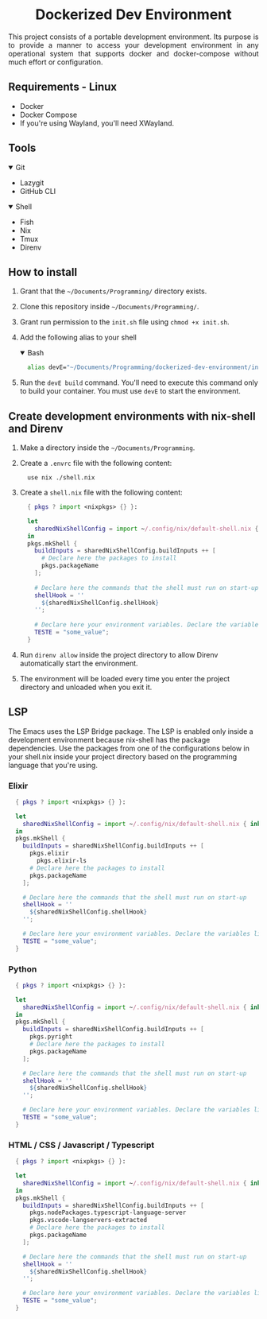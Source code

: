 <h1 align="center">Dockerized Dev Environment</h1>

<p align="justify">
  This project consists of a portable development environment. Its purpose is to provide a manner to access your development environment in any operational system that supports docker and docker-compose without much effort or configuration.
</p>

## Requirements - Linux

* Docker
* Docker Compose
* If you're using Wayland, you'll need XWayland.

## Tools

<details open>
  <summary>Git</summary>

  * Lazygit
  * GitHub CLI
</details>

<details open>
  <summary>Shell</summary>

  * Fish
  * Nix
  * Tmux
  * Direnv
</details>

## How to install

1. Grant that the `~/Documents/Programming/` directory exists.

2. Clone this repository inside `~/Documents/Programming/`.

3. Grant run permission to the `init.sh` file using `chmod +x init.sh`.

4. Add the following alias to your shell

    <details open>
      <summary>Bash</summary>
    
      ```Bash
        alias devE="~/Documents/Programming/dockerized-dev-environment/init.sh"
      ```
    </details>

5. Run the `devE build` command. You'll need to execute this command only to build your container. You must use `devE` to start the environment.

## Create development environments with nix-shell and Direnv

1. Make a directory inside the `~/Documents/Programming`.

2. Create a `.envrc` file with the following content:

    ```
      use nix ./shell.nix
    ```
3. Create a `shell.nix` file with the following content:

   ```nix
     { pkgs ? import <nixpkgs> {} }:

     let
       sharedNixShellConfig = import ~/.config/nix/default-shell.nix { inherit pkgs; };
     in
     pkgs.mkShell {
       buildInputs = sharedNixShellConfig.buildInputs ++ [
         # Declare here the packages to install
         pkgs.packageName
       ];
  
       # Declare here the commands that the shell must run on start-up
       shellHook = ''
         ${sharedNixShellConfig.shellHook}
       '';
  
       # Declare here your environment variables. Declare the variables like the example below
       TESTE = "some_value";
     }
   ```

 4. Run `direnv allow` inside the project directory to allow Direnv automatically start the environment.

 5. The environment will be loaded every time you enter the project directory and unloaded when you exit it.

## LSP

The Emacs uses the LSP Bridge package. The LSP is enabled only inside a development environment because nix-shell has the package dependencies. Use the packages from one of the configurations below in your shell.nix inside your project directory based on the programming language that you're using.

### Elixir

   ```nix
     { pkgs ? import <nixpkgs> {} }:

     let
       sharedNixShellConfig = import ~/.config/nix/default-shell.nix { inherit pkgs; };
     in
     pkgs.mkShell {
       buildInputs = sharedNixShellConfig.buildInputs ++ [
         pkgs.elixir
	       pkgs.elixir-ls
         # Declare here the packages to install
         pkgs.packageName
       ];
  
       # Declare here the commands that the shell must run on start-up
       shellHook = ''
         ${sharedNixShellConfig.shellHook}
       '';
  
       # Declare here your environment variables. Declare the variables like the example below
       TESTE = "some_value";
     }
   ```
### Python

   ```nix
     { pkgs ? import <nixpkgs> {} }:

     let
       sharedNixShellConfig = import ~/.config/nix/default-shell.nix { inherit pkgs; };
     in
     pkgs.mkShell {
       buildInputs = sharedNixShellConfig.buildInputs ++ [
         pkgs.pyright
         # Declare here the packages to install
         pkgs.packageName
       ];
  
       # Declare here the commands that the shell must run on start-up
       shellHook = ''
         ${sharedNixShellConfig.shellHook}
       '';
  
       # Declare here your environment variables. Declare the variables like the example below
       TESTE = "some_value";
     }
   ```
### HTML / CSS / Javascript / Typescript

   ```nix
     { pkgs ? import <nixpkgs> {} }:

     let
       sharedNixShellConfig = import ~/.config/nix/default-shell.nix { inherit pkgs; };
     in
     pkgs.mkShell {
       buildInputs = sharedNixShellConfig.buildInputs ++ [
         pkgs.nodePackages.typescript-language-server
         pkgs.vscode-langservers-extracted
         # Declare here the packages to install
         pkgs.packageName
       ];
  
       # Declare here the commands that the shell must run on start-up
       shellHook = ''
         ${sharedNixShellConfig.shellHook}
       '';
  
       # Declare here your environment variables. Declare the variables like the example below
       TESTE = "some_value";
     }
   ```
